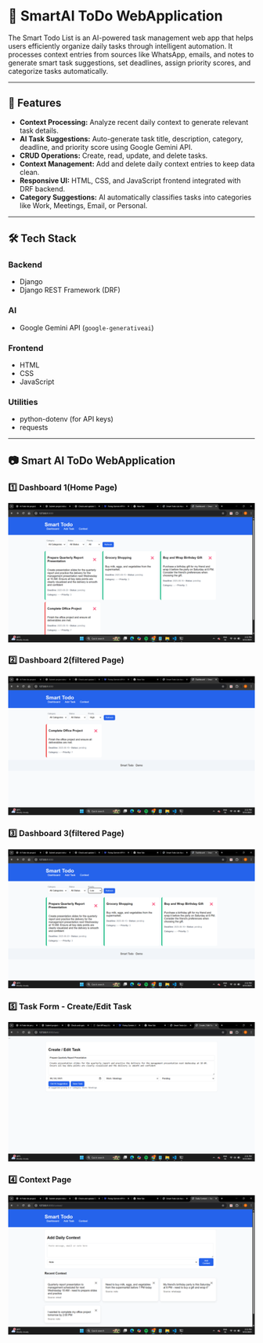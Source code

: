 # 📝 SmartAI ToDo WebApplication

The Smart Todo List is an AI-powered task management web app that helps users efficiently organize daily tasks through intelligent automation. 
It processes context entries from sources like WhatsApp, emails, and notes to generate smart task suggestions, set deadlines, assign priority scores, and categorize tasks automatically.

---

## 🚀 Features
- **Context Processing:** Analyze recent daily context to generate relevant task details.
- **AI Task Suggestions:** Auto-generate task title, description, category, deadline, and priority score using Google Gemini API.
- **CRUD Operations:** Create, read, update, and delete tasks.
- **Context Management:** Add and delete daily context entries to keep data clean.
- **Responsive UI:** HTML, CSS, and JavaScript frontend integrated with DRF backend.
- **Category Suggestions:** AI automatically classifies tasks into categories like Work, Meetings, Email, or Personal.

---

## 🛠 Tech Stack

### **Backend**
- Django
- Django REST Framework (DRF)

### **AI**
- Google Gemini API (`google-generativeai`)

### **Frontend**
- HTML
- CSS
- JavaScript

### **Utilities**
- python-dotenv (for API keys)
- requests

---

## 📷 Smart AI ToDo WebApplication

### 1️⃣ Dashboard 1(Home Page)
![Dashboard Screenshot 1](https://github.com/Vishlu/Smart_todo/blob/7ad95f3b1b06c414d755d76c2c699c4fe4e2751e/Screenshot%20(70).png)

### 2️⃣ Dashboard 2(filtered Page)
![Dashboard Screenshot 2](https://github.com/Vishlu/Smart_todo/blob/7ad95f3b1b06c414d755d76c2c699c4fe4e2751e/Screenshot%20(71).png)

### 3️⃣ Dashboard 3(filtered Page)
![Context Input Screenshot](https://github.com/Vishlu/Smart_todo/blob/7ad95f3b1b06c414d755d76c2c699c4fe4e2751e/Screenshot%20(72).png)

### 5️⃣ Task Form - Create/Edit Task
![Task List Screenshot](https://github.com/Vishlu/Smart_todo/blob/7ad95f3b1b06c414d755d76c2c699c4fe4e2751e/Screenshot%20(69).png)

### 4️⃣ Context Page
![AI Suggestion Screenshot](https://github.com/Vishlu/Smart_todo/blob/7ad95f3b1b06c414d755d76c2c699c4fe4e2751e/Screenshot%20(73).png)



